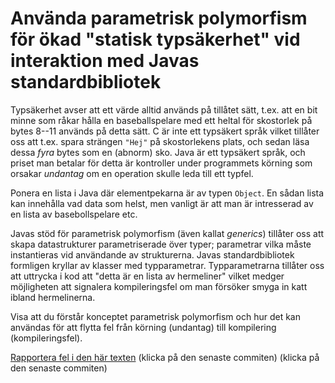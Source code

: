 # Använda parametrisk polymorfism för ökad "statisk typsäkerhet" vid interaktion med Javas standardbibliotek

Typsäkerhet avser att ett värde alltid används på tillåtet sätt,
t.ex. att en bit minne som råkar hålla en baseballspelare med ett
heltal för skostorlek på bytes 8--11 används på detta sätt. C är
inte ett typsäkert språk vilket tillåter oss att t.ex. spara
strängen `"Hej"` på skostorlekens plats, och sedan läsa
dessa *fyra* bytes som en (abnorm) sko. Java är ett typsäkert
språk, och priset man betalar för detta är kontroller under
programmets körning som orsakar *undantag* om en operation skulle
leda till ett typfel.

Ponera en lista i Java där elementpekarna är av typen `Object`. En
sådan lista kan innehålla vad data som helst, men vanligt är att
man är intresserad av en lista av basebollspelare etc.

Javas stöd för parametrisk polymorfism (även kallat *generics*)
tillåter oss att skapa datastrukturer parametriserade över typer;
parametrar vilka måste instantieras vid användande av
strukturerna. Javas standardbibliotek formligen kryllar av klasser
med typparametrar. Typparametrarna tillåter oss att uttrycka i kod
att "detta är en lista av hermeliner" vilket medger möjligheten
att signalera kompileringsfel om man försöker smyga in katt ibland
hermelinerna.

Visa att du förstår konceptet parametrisk polymorfism och hur det
kan användas för att flytta fel från körning (undantag) till
kompilering (kompileringsfel).

[Rapportera fel i den här texten](https://github.com/IOOPM-UU/achievements/commits/master/E11.md) (klicka på den senaste commiten) (klicka på den senaste commiten)